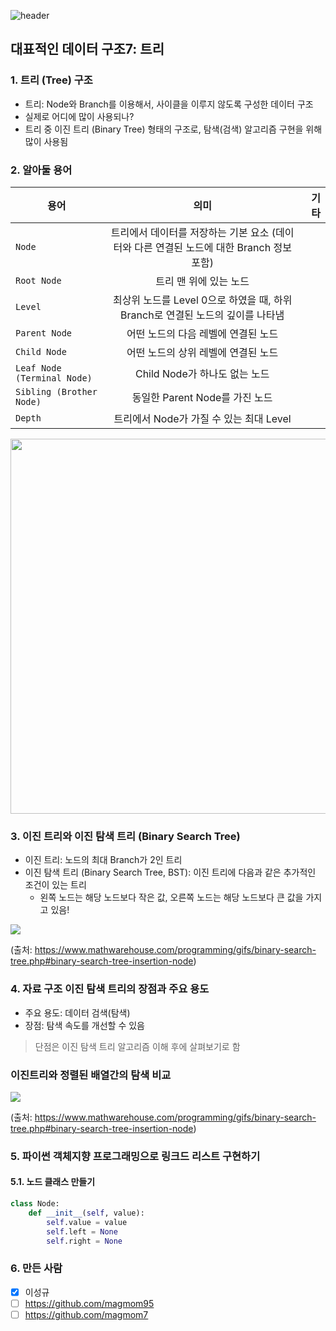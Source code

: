 ![header](https://capsule-render.vercel.app/api?type=waving&color=auto&height=300&section=header&text=Test%20Algo&fontSize=90&animation=fadeIn&fontAlignY=38&)


## 대표적인 데이터 구조7: 트리

### 1. 트리 (Tree) 구조
- 트리: Node와 Branch를 이용해서, 사이클을 이루지 않도록 구성한 데이터 구조
- 실제로 어디에 많이 사용되나? 
- 트리 중 이진 트리 (Binary Tree) 형태의 구조로, 탐색(검색) 알고리즘 구현을 위해 많이 사용됨

### 2. 알아둘 용어
| 용어 | 의미 | 기타 | 
|---|:---:|---:|
| `Node` | 트리에서 데이터를 저장하는 기본 요소 (데이터와 다른 연결된 노드에 대한 Branch 정보 포함) | | 
| `Root Node` | 트리 맨 위에 있는 노드 |  | 
| `Level` | 최상위 노드를 Level 0으로 하였을 때, 하위 Branch로 연결된 노드의 깊이를 나타냄 | | 
| `Parent Node` | 어떤 노드의 다음 레벨에 연결된 노드 |  |
| `Child Node` | 어떤 노드의 상위 레벨에 연결된 노드 |  |
| `Leaf Node (Terminal Node)` | Child Node가 하나도 없는 노드 |  |
| `Sibling (Brother Node)` | 동일한 Parent Node를 가진 노드 |  |
| `Depth` | 트리에서 Node가 가질 수 있는 최대 Level |  |

<img src="http://www.fun-coding.org/00_Images/tree.png" width="600" />

### 3. 이진 트리와 이진 탐색 트리 (Binary Search Tree)
- 이진 트리: 노드의 최대 Branch가 2인 트리
- 이진 탐색 트리 (Binary Search Tree, BST): 이진 트리에 다음과 같은 추가적인 조건이 있는 트리
  - 왼쪽 노드는 해당 노드보다 작은 값, 오른쪽 노드는 해당 노드보다 큰 값을 가지고 있음!
  
<img src="https://www.mathwarehouse.com/programming/images/binary-search-tree/binary-search-tree-insertion-animation.gif" />

(출처: https://www.mathwarehouse.com/programming/gifs/binary-search-tree.php#binary-search-tree-insertion-node)  

### 4. 자료 구조 이진 탐색 트리의 장점과 주요 용도
- 주요 용도: 데이터 검색(탐색) 
- 장점: 탐색 속도를 개선할 수 있음

> 단점은 이진 탐색 트리 알고리즘 이해 후에 살펴보기로 함

### 이진트리와 정렬된 배열간의 탐색 비교
<img src="https://www.mathwarehouse.com/programming/images/binary-search-tree/binary-search-tree-sorted-array-animation.gif" />

(출처: https://www.mathwarehouse.com/programming/gifs/binary-search-tree.php#binary-search-tree-insertion-node)

### 5. 파이썬 객체지향 프로그래밍으로 링크드 리스트 구현하기
#### 5.1. 노드 클래스 만들기

```python
class Node:
    def __init__(self, value):
        self.value = value
        self.left = None
        self.right = None
```

### 6. 만든 사람
* [x] 이성규
* [ ] https://github.com/magmom95
* [ ] https://github.com/magmom7
